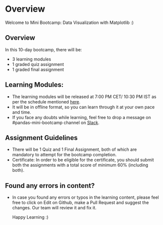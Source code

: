 # Overview

Welcome to Mini Bootcamp: Data Visualization with Matplotlib :)

## Overview

In this 10-day bootcamp, there will be:

* 3 learning modules
* 1 graded quiz assignment
* 1 graded final assignment

## Learning Modules:

* The learning modules will be released at 7:00 PM CET/ 10:30 PM IST as per the schedule mentioned [here](https://docs.google.com/document/d/1p7Ov4GFGdPgYIWn7zppLAnM0pwj7O1SU9kg4zzh_lGw/edit).
* It will be in offline format, so you can learn through it at your own pace and time.
* If you face any doubts while learning, feel free to drop a message on #pandas-mini-bootcamp channel on [Slack](https://join.slack.com/t/dphibootcamp/shared_invite/zt-ndk1sg93-31J2Fnzn\~pLkbqMTCJrfaw).

## Assignment Guidelines

* There will be 1 Quiz and 1 Final Assignment, both of which are mandatory to attempt for the bootcamp completion.
* Certificate: In order to be eligible for the certificate, you should submit both the assignments with a total score of minimum 60% (including both).

## Found any errors in content?

*   In case you found any errors or typos in the learning content, please feel free to click on Edit on Github, make a Pull Request and suggest the changes. Our team will review it and fix it.

    Happy Learning :)
